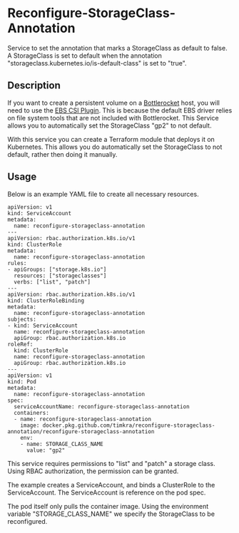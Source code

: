# Reconfigure-StorageClass-Annotation

Service to set the annotation that marks a StorageClass as default to false.
A StorageClass is set to default when the annotation "storageclass.kubernetes.io/is-default-class" is set to "true".

## Description

If you want to create a persistent volume on a [Bottlerocket](https://github.com/bottlerocket-os/bottlerocket) host, you will need to use the [EBS CSI Plugin](https://github.com/kubernetes-sigs/aws-ebs-csi-driver). This is because the default EBS driver relies on file system tools that are not included with Bottlerocket. This Service allows you to automatically set the StorageClass "gp2" to not default.

With this service you can create a Terraform module that deploys it on Kubernetes. This allows you do automatically set the StorageClass to not default, rather then doing it manually.

## Usage

Below is an example YAML file to create all necessary resources.

```YML
apiVersion: v1
kind: ServiceAccount
metadata:
  name: reconfigure-storageclass-annotation
---
apiVersion: rbac.authorization.k8s.io/v1
kind: ClusterRole
metadata:
  name: reconfigure-storageclass-annotation
rules:
- apiGroups: ["storage.k8s.io"]
  resources: ["storageclasses"]
  verbs: ["list", "patch"]
---
apiVersion: rbac.authorization.k8s.io/v1
kind: ClusterRoleBinding
metadata:
  name: reconfigure-storageclass-annotation
subjects:
- kind: ServiceAccount
  name: reconfigure-storageclass-annotation
  apiGroup: rbac.authorization.k8s.io
roleRef:
  kind: ClusterRole
  name: reconfigure-storageclass-annotation
  apiGroup: rbac.authorization.k8s.io
---
apiVersion: v1
kind: Pod
metadata:
  name: reconfigure-storageclass-annotation
spec:
  serviceAccountName: reconfigure-storageclass-annotation
  containers:
  - name: reconfigure-storageclass-annotation
    image: docker.pkg.github.com/timkra/reconfigure-storageclass-annotation/reconfigure-storageclass-annotation
    env:
    - name: STORAGE_CLASS_NAME
      value: "gp2"
```

This service requires permissions to "list" and "patch" a storage class.
Using RBAC authorization, the permission can be granted.

The example creates a ServiceAccount, and binds a ClusterRole to the ServiceAccount. The ServiceAccount is reference on the pod spec.

The pod itself only pulls the container image. Using the environment variable "STORAGE_CLASS_NAME" we specify the StorageClass to be reconfigured.
